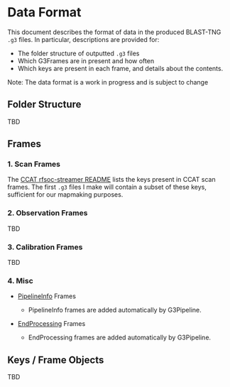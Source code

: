 # Data Format

This document describes the format of data in the produced BLAST-TNG ``.g3`` files.
In particular, descriptions are provided for:
- The folder structure of outputted ``.g3`` files
- Which G3Frames are in present and how often
- Which keys are present in each frame, and details about the contents.

Note: The data format is a work in progress and is subject to change

## Folder Structure
TBD

## Frames

### 1. Scan Frames 

The [CCAT rfsoc-streamer README](https://github.com/ccatobs/rfsoc-streamer/blob/main/README.md)
lists the keys present in CCAT scan frames. The first ``.g3`` files I make will contain a subset of these keys, 
sufficient for our mapmaking purposes.

### 2. Observation Frames

TBD

### 3. Calibration Frames

TBD

### 4. Misc
- [PipelineInfo](https://cmb-s4.github.io/spt3g_software/frames.html#pipelineinfo) Frames
  - PipelineInfo frames are added automatically by G3Pipeline.

- [EndProcessing](https://cmb-s4.github.io/spt3g_software/frames.html#endprocessing) Frames
  - EndProcessing frames are added automatically by G3Pipeline.

## Keys / Frame Objects
TBD